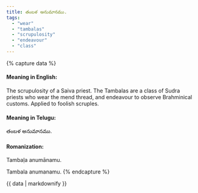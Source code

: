 ```yaml
---
title: తంబళ అనుమానము.
tags:
  - "wear"
  - "tambalas"
  - "scrupulosity"
  - "endeavour"
  - "class"
---
```


{% capture data %}
#### Meaning in English:
The scrupulosity of a Saiva priest.
The Tambalas are a class of Sudra priests who wear the mend thread, and endeavour to observe Brahminical customs.
Applied to foolish scruples.

#### Meaning in Telugu:
తంబళ అనుమానము.

#### Romanization:
Tambaḷa anumānamu.

Tambala anumanamu.
{% endcapture %}

{{ data | markdownify }}

